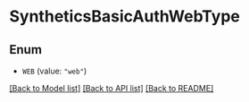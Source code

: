 # SyntheticsBasicAuthWebType

## Enum

- `WEB` (value: `"web"`)

[[Back to Model list]](../README.md#documentation-for-models) [[Back to API list]](../README.md#documentation-for-api-endpoints) [[Back to README]](../README.md)
